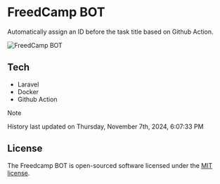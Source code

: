 # FreedCamp BOT

Automatically assign an ID before the task title based on Github Action.

![FreedCamp BOT](https://repository-images.githubusercontent.com/737932867/7d34798b-2680-471c-b089-a78a718d3d6a)

## Tech

- Laravel
- Docker
- Github Action

> [!NOTE]  
> History last updated on Thursday, November 7th, 2024, 6:07:33 PM

## License

The Freedcamp BOT is open-sourced software licensed under the [MIT license](https://opensource.org/licenses/MIT).

